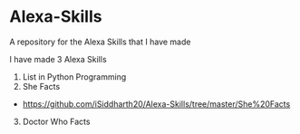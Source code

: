 # Alexa-Skills
A repository for the Alexa Skills that I have made

I have made 3 Alexa Skills
1. List in Python Programming
2. She Facts
  + https://github.com/iSiddharth20/Alexa-Skills/tree/master/She%20Facts
3. Doctor Who Facts
